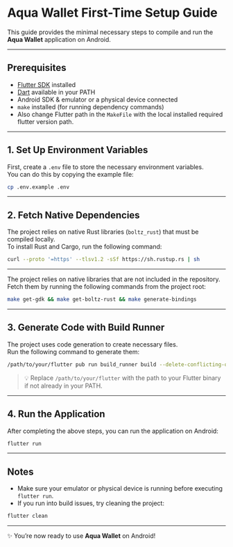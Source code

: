 # Aqua Wallet First-Time Setup Guide

This guide provides the minimal necessary steps to compile and run the **Aqua Wallet** application on Android.

---

## Prerequisites

- [Flutter SDK](https://docs.flutter.dev/get-started/install) installed
- [Dart](https://dart.dev/get-dart) available in your PATH
- Android SDK & emulator or a physical device connected
- `make` installed (for running dependency commands)
- Also change Flutter path in the `MakeFile` with the local installed required flutter version path.

---

## 1. Set Up Environment Variables

First, create a `.env` file to store the necessary environment variables.  
You can do this by copying the example file:

```bash
cp .env.example .env
```

---


## 2. Fetch Native Dependencies

The project relies on native Rust libraries (`boltz_rust`) that must be compiled locally.  
To install Rust and Cargo, run the following command:

```bash
curl --proto '=https' --tlsv1.2 -sSf https://sh.rustup.rs | sh
```
---

The project relies on native libraries that are not included in the repository.  
Fetch them by running the following commands from the project root:


```bash
make get-gdk && make get-boltz-rust && make generate-bindings
```

---

## 3. Generate Code with Build Runner

The project uses code generation to create necessary files.  
Run the following command to generate them:

```bash
/path/to/your/flutter pub run build_runner build --delete-conflicting-outputs
```

> 💡 Replace `/path/to/your/flutter` with the path to your Flutter binary if not already in your PATH.

---

## 4. Run the Application

After completing the above steps, you can run the application on Android:

```bash
flutter run
```

---

## Notes

- Make sure your emulator or physical device is running before executing `flutter run`.
- If you run into build issues, try cleaning the project:

```bash
flutter clean
```

---

✨ You’re now ready to use **Aqua Wallet** on Android!
